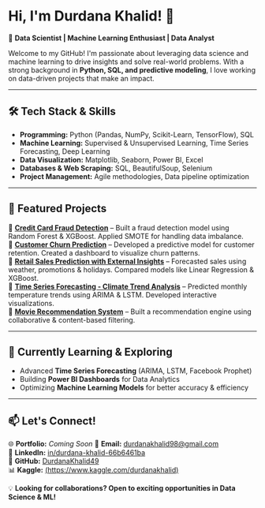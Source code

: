 # Hi, I'm Durdana Khalid! 👋

🚀 **Data Scientist | Machine Learning Enthusiast | Data Analyst**

Welcome to my GitHub! I'm passionate about leveraging data science and machine learning to drive insights and solve real-world problems. With a strong background in **Python, SQL, and predictive modeling**, I love working on data-driven projects that make an impact.

---

## 🛠 **Tech Stack & Skills**
- **Programming:** Python (Pandas, NumPy, Scikit-Learn, TensorFlow), SQL
- **Machine Learning:** Supervised & Unsupervised Learning, Time Series Forecasting, Deep Learning
- **Data Visualization:** Matplotlib, Seaborn, Power BI, Excel
- **Databases & Web Scraping:** SQL, BeautifulSoup, Selenium
- **Project Management:** Agile methodologies, Data pipeline optimization

---

## 📌 **Featured Projects**
🔹 [**Credit Card Fraud Detection**](https://github.com/DurdanaKhalid49/credit-card-fraud-detection) – Built a fraud detection model using Random Forest & XGBoost. Applied SMOTE for handling data imbalance.  
🔹 [**Customer Churn Prediction**](https://github.com/DurdanaKhalid49/customer-churn-prediction) – Developed a predictive model for customer retention. Created a dashboard to visualize churn patterns.  
🔹 [**Retail Sales Prediction with External Insights**](https://github.com/DurdanaKhalid49/retail-sales-prediction) – Forecasted sales using weather, promotions & holidays. Compared models like Linear Regression & XGBoost.  
🔹 [**Time Series Forecasting - Climate Trend Analysis**](https://github.com/DurdanaKhalid49/climate-trend-analysis) – Predicted monthly temperature trends using ARIMA & LSTM. Developed interactive visualizations.  
🔹 [**Movie Recommendation System**](https://github.com/DurdanaKhalid49/movie-recommendation) – Built a recommendation engine using collaborative & content-based filtering.  

---

## 📖 **Currently Learning & Exploring**
- Advanced **Time Series Forecasting** (ARIMA, LSTM, Facebook Prophet)
- Building **Power BI Dashboards** for Data Analytics
- Optimizing **Machine Learning Models** for better accuracy & efficiency

---

## 📫 **Let's Connect!**
🌐 **Portfolio:** _Coming Soon_
📩 **Email:** durdanakhalid98@gmail.com  
💼 **LinkedIn:** [in/durdana-khalid-66b6461ba](https://www.linkedin.com/in/durdana-khalid-66b6461ba)  
🐍 **GitHub:** [DurdanaKhalid49](https://github.com/DurdanaKhalid49)  
📊 **Kaggle:** [(https://www.kaggle.com/durdanakhalid)](https://www.kaggle.com/durdanakhalid)

💡 **Looking for collaborations? Open to exciting opportunities in Data Science & ML!**
